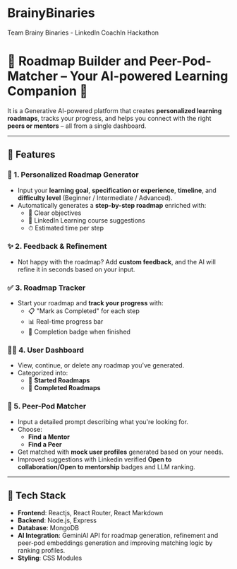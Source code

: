 # BrainyBinaries
Team Brainy Binaries - LinkedIn CoachIn Hackathon

# 🧠 Roadmap Builder and Peer-Pod-Matcher – Your AI-powered Learning Companion 🚀

It is a Generative AI-powered platform that creates **personalized learning roadmaps**, tracks your progress, and helps you connect with the right **peers or mentors** – all from a single dashboard.

---

## 🌟 Features

### 📍 1. Personalized Roadmap Generator
- Input your **learning goal**, **specification or experience**, **timeline**, and **difficulty level** (Beginner / Intermediate / Advanced).
- Automatically generates a **step-by-step roadmap** enriched with:
  - 🎯 Clear objectives
  - 📘 LinkedIn Learning course suggestions
  - ⏱ Estimated time per step

### ✨ 2. Feedback & Refinement
- Not happy with the roadmap? Add **custom feedback**, and the AI will refine it in seconds based on your input.

### ✅ 3. Roadmap Tracker
- Start your roadmap and **track your progress** with:
  - 📋 "Mark as Completed" for each step
  - 📊 Real-time progress bar
  - 🎉 Completion badge when finished

### 🧑‍💼 4. User Dashboard
- View, continue, or delete any roadmap you've generated.
- Categorized into:
  - 📂 **Started Roadmaps**
  - 🏁 **Completed Roadmaps**

### 👥 5. Peer-Pod Matcher
- Input a detailed prompt describing what you're looking for.
- Choose:
  - **Find a Mentor**
  - **Find a Peer**
- Get matched with **mock user profiles** generated based on your needs.
- Improved suggestions with Linkedin verified **Open to collaboration/Open to mentorship** badges and LLM ranking.

---

## 🔧 Tech Stack

- **Frontend**: Reactjs, React Router, React Markdown
- **Backend**: Node.js, Express
- **Database**: MongoDB
- **AI Integration**: GeminiAI API for roadmap generation, refinement and peer-pod embeddings generation and improving matching logic by ranking profiles.
- **Styling**: CSS Modules
